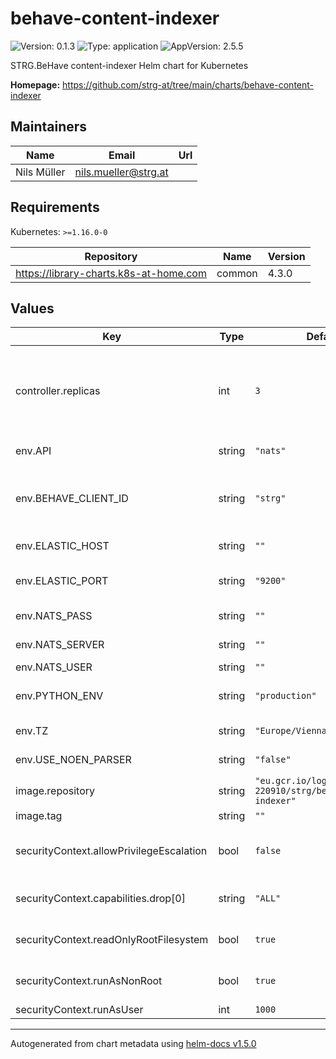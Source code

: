 # behave-content-indexer

![Version: 0.1.3](https://img.shields.io/badge/Version-0.1.3-informational?style=flat-square) ![Type: application](https://img.shields.io/badge/Type-application-informational?style=flat-square) ![AppVersion: 2.5.5](https://img.shields.io/badge/AppVersion-2.5.5-informational?style=flat-square)

STRG.BeHave content-indexer Helm chart for Kubernetes

**Homepage:** <https://github.com/strg-at/tree/main/charts/behave-content-indexer>

## Maintainers

| Name | Email | Url |
| ---- | ------ | --- |
| Nils Müller | nils.mueller@strg.at |  |

## Requirements

Kubernetes: `>=1.16.0-0`

| Repository | Name | Version |
|------------|------|---------|
| https://library-charts.k8s-at-home.com | common | 4.3.0 |

## Values

| Key | Type | Default | Description |
|-----|------|---------|-------------|
| controller.replicas | int | `3` | Number of desired pods. We use 3 minimum to assure no outage durring rollout/preemtible node restarts |
| env.API | string | `"nats"` | content-indexer api to use |
| env.BEHAVE_CLIENT_ID | string | `"strg"` | beHave client id used in logging reference aswel as in NATS message routing |
| env.ELASTIC_HOST | string | `""` | elasticsearch host ip or fqdn |
| env.ELASTIC_PORT | string | `"9200"` | elasticsearch port defaults to 9200 |
| env.NATS_PASS | string | `""` | the nats password |
| env.NATS_SERVER | string | `""` | the nats server address |
| env.NATS_USER | string | `""` | the nats user |
| env.PYTHON_ENV | string | `"production"` | The default python environment |
| env.TZ | string | `"Europe/Vienna"` | The timezone in the container |
| env.USE_NOEN_PARSER | string | `"false"` | use the noen parser or not |
| image.repository | string | `"eu.gcr.io/logical-sled-220910/strg/behave/content-indexer"` | image repository |
| image.tag | string | `""` | image tag |
| securityContext.allowPrivilegeEscalation | bool | `false` | do not allow privilege escalation for security reasons |
| securityContext.capabilities.drop[0] | string | `"ALL"` | drop all privileges as we dont need them |
| securityContext.readOnlyRootFilesystem | bool | `true` | set root fs to read only for security reasons |
| securityContext.runAsNonRoot | bool | `true` | do not run as root for security reasons |
| securityContext.runAsUser | int | `1000` | run as user with <id> |

----------------------------------------------
Autogenerated from chart metadata using [helm-docs v1.5.0](https://github.com/norwoodj/helm-docs/releases/v1.5.0)
